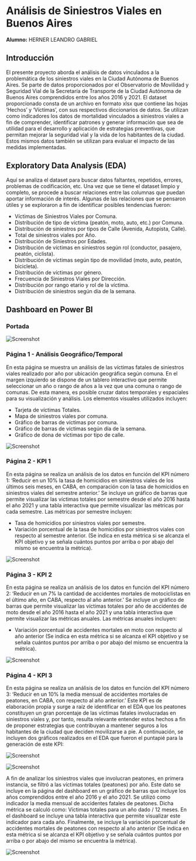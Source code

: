 # Análisis de Siniestros Viales en Buenos Aires

**Alumno:** HERNER LEANDRO GABRIEL

## Introducción
El presente proyecto aborda el análisis de datos vinculados a la problemática de los siniestros viales en la Ciudad Autónoma de Buenos Aires. Se parte de datos proporcionados por el Observatorio de Movilidad y Seguridad Vial de la Secretaría de Transporte de la Ciudad Autónoma de Buenos Aires comprendidos entre los años 2016 y 2021. El dataset proporcionado consta de un archivo en formato xlsx que contiene las hojas ‘Hechos’ y ‘Víctimas’, con sus respectivos diccionarios de datos. Se utilizan como indicadores los datos de mortalidad vinculados a siniestros viales a fin de comprender, identificar patrones y generar información que sea de utilidad para el desarrollo y aplicación de estrategias preventivas, que permitan mejorar la seguridad vial y la vida de los habitantes de la ciudad. Estos mismos datos también se utilizan para evaluar el impacto de las medidas implementadas.

## Exploratory Data Analysis (EDA)

Aquí se analiza el dataset para buscar datos faltantes, repetidos, errores, problemas de codificación, etc. Una vez que se tiene el dataset limpio y completo, se procede a buscar relaciones entre las columnas que puedan aportar información de interés. Algunas de las relaciones que se pensaron útiles y se exploraron a fin de identificar posibles tendencias fueron:
- Víctimas de Siniestros Viales por Comuna.
- Distribución de tipo de víctima (peatón, moto, auto, etc.) por Comuna.
- Distribución de siniestros por tipos de Calle (Avenida, Autopista, Calle).
- Total de siniestros viales por Año.
- Distribución de Siniestros por Edades.
- Distribución de víctimas en siniestros según rol (conductor, pasajero, peatón, ciclista).
- Distribución de víctimas según tipo de movilidad (moto, auto, peatón, bicicleta).
- Distribución de víctimas por género.
- Frecuencia de Siniestros Viales por Dirección.
- Distribución por rango etario y rol de la víctima.
- Distribución de siniestros según día de la semana.

## Dashboard en Power BI

### Portada

![Screenshot](/ruta/al/portada.png)

### Página 1 - Análisis Geográfico/Temporal

En esta página se muestra un análisis de las víctimas fatales de siniestros viales realizado por año por ubicación geográfica según comuna. En el margen izquierdo se dispone de un tablero interactivo que permite seleccionar un año o rango de años a la vez que una comuna o rango de comunas. De esta manera, es posible cruzar datos temporales y espaciales para su visualización y análisis. Los elementos visuales utilizados incluyen:
- Tarjeta de víctimas Totales.
- Mapa de siniestros viales por comuna.
- Gráfico de barras de víctimas por comuna.
- Gráfico de barras de víctimas según día de la semana.
- Gráfico de dona de víctimas por tipo de calle.

![Screenshot](/ruta/al/screenshot.png)

### Página 2 - KPI 1

En esta página se realiza un análisis de los datos en función del KPI número 1: ‘Reducir en un 10% la tasa de homicidios en siniestros viales de los últimos seis meses, en CABA, en comparación con la tasa de homicidios en siniestros viales del semestre anterior.’ Se incluye un gráfico de barras que permite visualizar las víctimas totales por semestre desde el año 2016 hasta el año 2021 y una tabla interactiva que permite visualizar las métricas por cada semestre. Las métricas por semestre incluyen:
- Tasa de homicidios por siniestros viales por semestre.
- Variación porcentual de la tasa de homicidios por siniestros viales con respecto al semestre anterior. (Se indica en esta métrica si se alcanza el KPI objetivo y se señala cuántos puntos por arriba o por abajo del mismo se encuentra la métrica).

![Screenshot](/ruta/al/screenshot2.png)

### Página 3 - KPI 2

En esta página se realiza un análisis de los datos en función del KPI número 2: ‘Reducir en un 7% la cantidad de accidentes mortales de motociclistas en el último año, en CABA, respecto al año anterior.’ Se incluye un gráfico de barras que permite visualizar las víctimas totales por año de accidentes de moto desde el año 2016 hasta el año 2021 y una tabla interactiva que permite visualizar las métricas anuales. Las métricas anuales incluyen:
- Variación porcentual de accidentes mortales en moto con respecto al año anterior (Se indica en esta métrica si se alcanza el KPI objetivo y se señala cuántos puntos por arriba o por abajo del mismo se encuentra la métrica).

![Screenshot](/ruta/al/screenshot3.png)

### Página 4 - KPI 3

En esta página se realiza un análisis de los datos en función del KPI número 3: ‘Reducir en un 10% la media mensual de accidentes mortales de peatones, en CABA, con respecto al año anterior.’ Este KPI es de elaboración propia y surge a raíz de identificar en el EDA que los peatones constituyen un gran porcentaje de las víctimas fatales involucradas en siniestros viales y, por tanto, resulta relevante entender estos hechos a fin de proponer estrategias que contribuyan a mantener seguros a los habitantes de la ciudad que deciden movilizarse a pie. A continuación, se incluyen dos gráficos realizados en el EDA que fueron el puntapié para la generación de este KPI:

![Screenshot](/ruta/al/screenshot4a.png)

![Screenshot](/ruta/al/screenshot4b.png)

A fin de analizar los siniestros viales que involucran peatones, en primera instancia, se filtró a las víctimas totales (peatones) por año. Este dato se incluye en la página del dashboard en un gráfico de barras que incluye los años comprendidos entre el año 2016 y el año 2021. Se utilizó como indicador la media mensual de accidentes fatales de peatones. Dicha métrica se calculó como: Víctimas totales para un año dado / 12 meses. En el dashboard se incluye una tabla interactiva que permite visualizar este indicador para cada año. Finalmente, se incluye la variación porcentual de accidentes mortales de peatones con respecto al año anterior (Se indica en esta métrica si se alcanza el KPI objetivo y se señala cuántos puntos por arriba o por abajo del mismo se encuentra la métrica).

![Screenshot](/ruta/al/screenshot4c.png)
